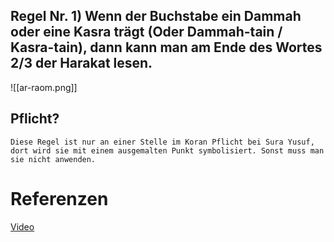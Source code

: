 ## Regel Nr. 1) Wenn der Buchstabe ein Dammah oder eine Kasra trägt (Oder Dammah-tain / Kasra-tain), dann kann man am Ende des Wortes 2/3 der Harakat lesen.

![[ar-raom.png]]

## Pflicht?
```ad-note
Diese Regel ist nur an einer Stelle im Koran Pflicht bei Sura Yusuf, dort wird sie mit einem ausgemalten Punkt symbolisiert. Sonst muss man sie nicht anwenden.
```

# Referenzen
[Video](https://youtu.be/ZenswUTP6GQ)